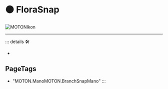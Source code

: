 # 🟠 <motor>FloraSnap</motor>

![MOTONIkon](/Ikon/Motor_Ikon.png)

---

<!-- =================================================== -->
<!-- =================================================== -->
<!-- =================================================== -->
<!-- =================================================== -->
<!-- =================================================== -->
::: details 🛠

-

<h2>PageTags</h2>

- "MOTON.ManoMOTON.BranchSnapMano"
:::
